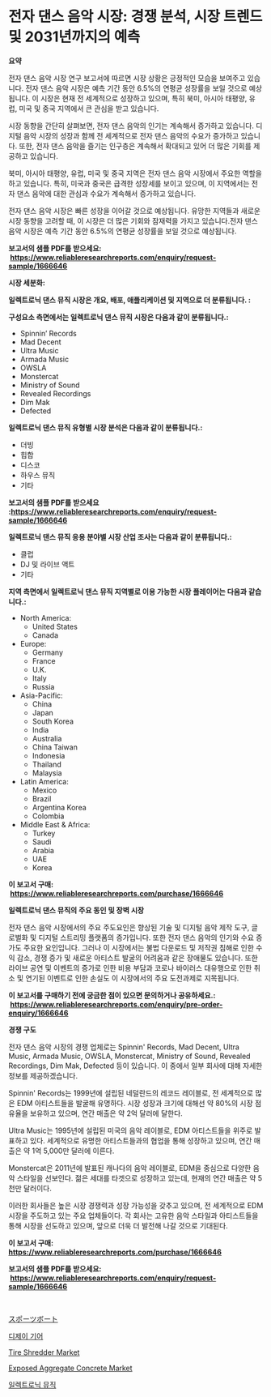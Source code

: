 <p><h1>전자 댄스 음악 시장: 경쟁 분석, 시장 트렌드 및 2031년까지의 예측</h1></p><p><strong>요약</strong></p>
<p><p>전자 댄스 음악 시장 연구 보고서에 따르면 시장 상황은 긍정적인 모습을 보여주고 있습니다. 전자 댄스 음악 시장은 예측 기간 동안 6.5%의 연평균 성장률을 보일 것으로 예상됩니다. 이 시장은 현재 전 세계적으로 성장하고 있으며, 특히 북미, 아시아 태평양, 유럽, 미국 및 중국 지역에서 큰 관심을 받고 있습니다.</p><p>시장 동향을 간단히 살펴보면, 전자 댄스 음악의 인기는 계속해서 증가하고 있습니다. 디지털 음악 시장의 성장과 함께 전 세계적으로 전자 댄스 음악의 수요가 증가하고 있습니다. 또한, 전자 댄스 음악을 즐기는 인구층은 계속해서 확대되고 있어 더 많은 기회를 제공하고 있습니다.</p><p>북미, 아시아 태평양, 유럽, 미국 및 중국 지역은 전자 댄스 음악 시장에서 주요한 역할을 하고 있습니다. 특히, 미국과 중국은 급격한 성장세를 보이고 있으며, 이 지역에서는 전자 댄스 음악에 대한 관심과 수요가 계속해서 증가하고 있습니다.</p><p>전자 댄스 음악 시장은 빠른 성장을 이어갈 것으로 예상됩니다. 유망한 지역들과 새로운 시장 동향을 고려할 때, 이 시장은 더 많은 기회와 잠재력을 가지고 있습니다.전자 댄스 음악 시장은 예측 기간 동안 6.5%의 연평균 성장률을 보일 것으로 예상됩니다.</p></p>
<p><strong>보고서의 샘플 PDF를 받으세요: &nbsp;<a href="https://www.reliableresearchreports.com/enquiry/request-sample/1666646">https://www.reliableresearchreports.com/enquiry/request-sample/1666646</a></strong></p>
<p><strong>시장 세분화:</strong></p>
<p><strong> 일렉트로닉 댄스 뮤직 시장은 개요, 배포, 애플리케이션 및 지역으로 더 분류됩니다. :</strong></p>
<p><strong>구성요소 측면에서는 일렉트로닉 댄스 뮤직 시장은 다음과 같이 분류됩니다.:</strong></p>
<p><ul><li>Spinnin’ Records</li><li>Mad Decent</li><li>Ultra Music</li><li>Armada Music</li><li>OWSLA</li><li>Monstercat</li><li>Ministry of Sound</li><li>Revealed Recordings</li><li>Dim Mak</li><li>Defected</li></ul></p>
<p><strong> 일렉트로닉 댄스 뮤직 유형별 시장 분석은 다음과 같이 분류됩니다.:</strong></p>
<p><ul><li>더빙</li><li>힙합</li><li>디스코</li><li>하우스 뮤직</li><li>기타</li></ul></p>
<p><strong>보고서의 샘플 PDF를 받으세요 :<a href="https://www.reliableresearchreports.com/enquiry/request-sample/1666646">https://www.reliableresearchreports.com/enquiry/request-sample/1666646</a></strong></p>
<p><strong> 일렉트로닉 댄스 뮤직 응용 분야별 시장 산업 조사는 다음과 같이 분류됩니다.:</strong></p>
<p><ul><li>클럽</li><li>DJ 및 라이브 액트</li><li>기타</li></ul></p>
<p><strong>지역 측면에서 일렉트로닉 댄스 뮤직 지역별로 이용 가능한 시장 플레이어는 다음과 같습니다.:</strong></p>
<p><ul>
    <li>
        North America:
        <ul>
            <li>United States</li>
            <li>Canada</li>
        </ul>
    </li>
    <li>
        Europe:
        <ul>
            <li>Germany</li>
            <li>France</li>
            <li>U.K.</li>
            <li>Italy</li>
            <li>Russia</li>
        </ul>
    </li>
    <li>
        Asia-Pacific:
        <ul>
            <li>China</li>
            <li>Japan</li>
            <li>South Korea</li>
            <li>India</li>
            <li>Australia</li>
            <li>China Taiwan</li>
            <li>Indonesia</li>
            <li>Thailand</li>
            <li>Malaysia</li>
        </ul>
    </li>
    <li>
        Latin America:
        <ul>
            <li>Mexico</li>
            <li>Brazil</li>
            <li>Argentina Korea</li>
            <li>Colombia</li>
        </ul>
    </li>
    <li>
        Middle East & Africa:
        <ul>
            <li>Turkey</li>
            <li>Saudi</li>
            <li>Arabia</li>
            <li>UAE</li>
            <li>Korea</li>
        </ul>
    </li>
    </ul></p>
<p><strong>이 보고서 구매: &nbsp;<a href="https://www.reliableresearchreports.com/purchase/1666646">https://www.reliableresearchreports.com/purchase/1666646</a></strong></p>
<p><strong>일렉트로닉 댄스 뮤직의 주요 동인 및 장벽 시장</strong></p>
<p><p>전자 댄스 음악 시장에서의 주요 주도요인은 향상된 기술 및 디지털 음악 제작 도구, 글로벌화 및 디지털 스트리밍 플랫폼의 증가입니다. 또한 전자 댄스 음악의 인기와 수요 증가도 주요한 요인입니다. 그러나 이 시장에서는 불법 다운로드 및 저작권 침해로 인한 수익 감소, 경쟁 증가 및 새로운 아티스트 발굴의 어려움과 같은 장애물도 있습니다. 또한 라이브 공연 및 이벤트의 증가로 인한 비용 부담과 코로나 바이러스 대유행으로 인한 취소 및 연기된 이벤트로 인한 손실도 이 시장에서의 주요 도전과제로 지목됩니다.</p></p>
<p><strong>이 보고서를 구매하기 전에 궁금한 점이 있으면 문의하거나 공유하세요.: &nbsp;<a href="https://www.reliableresearchreports.com/enquiry/pre-order-enquiry/1666646">https://www.reliableresearchreports.com/enquiry/pre-order-enquiry/1666646</a></strong></p>
<p><strong>경쟁 구도</strong></p>
<p><p>전자 댄스 음악 시장의 경쟁 업체로는 Spinnin' Records, Mad Decent, Ultra Music, Armada Music, OWSLA, Monstercat, Ministry of Sound, Revealed Recordings, Dim Mak, Defected 등이 있습니다. 이 중에서 일부 회사에 대해 자세한 정보를 제공하겠습니다.</p><p>Spinnin' Records는 1999년에 설립된 네덜란드의 레코드 레이블로, 전 세계적으로 많은 EDM 아티스트들을 발굴해 유명하다. 시장 성장과 크기에 대해선 약 80%의 시장 점유율을 보유하고 있으며, 연간 매출은 약 2억 달러에 달한다.</p><p>Ultra Music는 1995년에 설립된 미국의 음악 레이블로, EDM 아티스트들을 위주로 발표하고 있다. 세계적으로 유명한 아티스트들과의 협업을 통해 성장하고 있으며, 연간 매출은 약 1억 5,000만 달러에 이른다.</p><p>Monstercat은 2011년에 발표된 캐나다의 음악 레이블로, EDM을 중심으로 다양한 음악 스타일을 선보인다. 젊은 세대를 타겟으로 성장하고 있는데, 현재의 연간 매출은 약 5천만 달러이다.</p><p>이러한 회사들은 높은 시장 경쟁력과 성장 가능성을 갖추고 있으며, 전 세계적으로 EDM 시장을 주도하고 있는 주요 업체들이다. 각 회사는 고유한 음악 스타일과 아티스트들을 통해 시장을 선도하고 있으며, 앞으로 더욱 더 발전해 나갈 것으로 기대된다.</p></p>
<p><strong>이 보고서 구매: &nbsp; <a href="https://www.reliableresearchreports.com/purchase/1666646">https://www.reliableresearchreports.com/purchase/1666646</a></strong></p>
<p><strong>보고서의 샘플 PDF를 받으세요: &nbsp;<a href="https://www.reliableresearchreports.com/enquiry/request-sample/1666646">https://www.reliableresearchreports.com/enquiry/request-sample/1666646</a></strong><strong></strong></p>
<p>&nbsp;</p>
<p><p><a href="https://github.com/ihabdkwlxs948/Market-Research-Report-List-1/blob/main/870764315263.md">スポーツボート</a></p><p><a href="https://github.com/Hubertstyenger6685/Market-Research-Report-List-1/blob/main/891506914120.md">디제이 기어</a></p><p><a href="https://view.publitas.com/reportprime-1/insights-into-tire-shredder-market-size-analysing-market-share-trends-and-growth-from-2024-to-2031/">Tire Shredder Market</a></p><p><a href="https://rainy-horn-d69.notion.site/Exposed-Aggregate-Concrete-Market-Size-Market-Share-and-Global-Market-Analysis-Report-2024-2031-cbe561ded86647d1b532bbb12d8dd39e">Exposed Aggregate Concrete Market</a></p><p><a href="https://github.com/hxzi07639916/Market-Research-Report-List-1/blob/main/116152114119.md">일렉트로닉 뮤직</a></p></p>